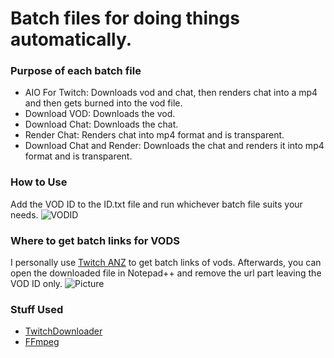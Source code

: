 # Batch files for doing things automatically. 
### Purpose of each batch file
* AIO For Twitch: Downloads vod and chat, then renders chat into a mp4 and then gets burned into the vod file.
* Download VOD: Downloads the vod.
* Download Chat: Downloads the chat.
* Render Chat: Renders chat into mp4 format and is transparent.
* Download Chat and Render: Downloads the chat and renders it into mp4 format and is transparent.


### How to Use
Add the VOD ID to the ID.txt file and run whichever batch file suits your needs.
![VODID](https://i.starkayc.moe/t3eCET.png)


### Where to get batch links for VODS
I personally use [Twitch ANZ](https://www.twitchanz.com/vods) to get batch links of vods. Afterwards, you can open the downloaded file in Notepad++ and remove the url part leaving the VOD ID only.
![Picture](https://i.starkayc.moe/PlFB9L.png)


### Stuff Used
- [TwitchDownloader](https://github.com/lay295/TwitchDownloader)
- [FFmpeg](https://ffmpeg.org/download.html)